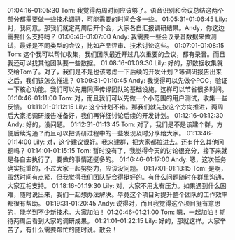 01:04:16-01:05:30 Tom: 我觉得两周时间应该够了。语音识别和会议总结这两个部分都需要做一些技术调研，可能需要的时间会多一些。
01:05:31-01:06:45 Lily: 对，我同意。那我们就定两周后开个会，大家各自汇报调研结果。Andy，你这边需要什么支持吗？
01:06:46-01:07:00 Andy: 我需要一些会议录音数据来做测试，最好是不同类型的会议，比如产品评审、技术讨论这些。
01:07:01-01:08:15 Tom: 这个我可以帮忙收集，我们团队最近开过几次重要的会议，都有录音。而且我还可以找其他团队要一些数据。
01:08:16-01:09:30 Lily: 好的，那数据收集就交给Tom了。对了，我们是不是也该考虑一下后续的开发计划？等调研报告出来之后，我们该怎么推进？
01:09:31-01:10:45 Andy: 我觉得可以先做个POC，验证一下核心功能。我们可以先用同声传译团队的基础设施，这样可以节省很多时间。
01:10:46-01:11:00 Tom: 对，而且我们可以先做一个小范围的用户测试，收集一些反馈。
01:11:01-01:12:15 Lily: 这个计划不错。那我们就先按这个方向推进，两周后大家把调研报告准备好，我们再详细讨论后续的开发计划。
01:12:16-01:12:30 Andy: 好的，没问题。
01:12:31-01:13:45 Tom: 对了，我们是不是该建个群，方便后续沟通？而且可以把调研过程中的一些发现及时分享给大家。
01:13:46-01:14:00 Lily: 对，这个建议很好。我来建群，把大家都拉进去。还有什么其他问题吗？
01:14:01-01:15:15 Tom: 暂时没有了，我觉得今天的讨论很充分，接下来就是各自去执行了，要做的事情还挺多的。
01:16:46-01:17:00 Andy: 嗯，这次任务确实挺重的，不过大家一起努努力，应该没问题。
01:17:01-01:18:15 Tom: 是啊，虽然时间有点紧，但我觉得我们团队配合得挺好的。有什么问题随时在群里沟通，大家互相支持。
01:18:16-01:19:30 Lily: 对，大家不用太有压力。如果遇到什么困难，随时说出来，我们一起想办法解决。毕竟这个项目对提升整个团队的工作效率都很有帮助。
01:19:31-01:20:45 Andy: 说得对，而且我觉得这个项目挺有意思的，能学到不少新技术。大家加油！
01:20:46-01:21:00 Tom: 嗯，一起加油！期待两周后看到大家的调研成果。
01:21:01-01:22:15 Lily: 好的，那就这样。大家辛苦了，有什么需要帮忙的随时说。散会！

